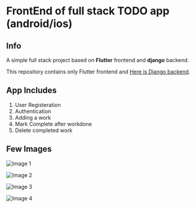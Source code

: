 # **FrontEnd** of full stack TODO app (android/ios)

## Info
A simple full stack project based on **Flutter** frontend and **django** backend.

This repository contains only Flutter frontend and [Here is Django backend](https://github.com/aanantt/Todo_backend_django).

## App Includes
1. User Registeration 
2. Authentication
3. Adding a work
4. Mark Complete after workdone
5. Delete completed work

## Few Images
![Image 1](https://raw.githubusercontent.com/aanantt/ToDo_frontend_flutter/main/images/01.png)

![Image 2](https://raw.githubusercontent.com/aanantt/ToDo_frontend_flutter/main/images/02.png)

![Image 3](https://raw.githubusercontent.com/aanantt/ToDo_frontend_flutter/main/images/03.png)

![Image 4](https://raw.githubusercontent.com/aanantt/ToDo_frontend_flutter/main/images/04.png)
